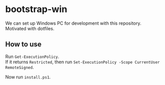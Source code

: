 # bootstrap-win

We can set up Windows PC for development with this repository.  
Motivated with dotfiles.

## How to use

Run `Get-ExecutionPolicy`.  
If it returns `Restricted`, then run `Set-ExecutionPolicy -Scope CurrentUser RemoteSigned`.

Now run `install.ps1`.
